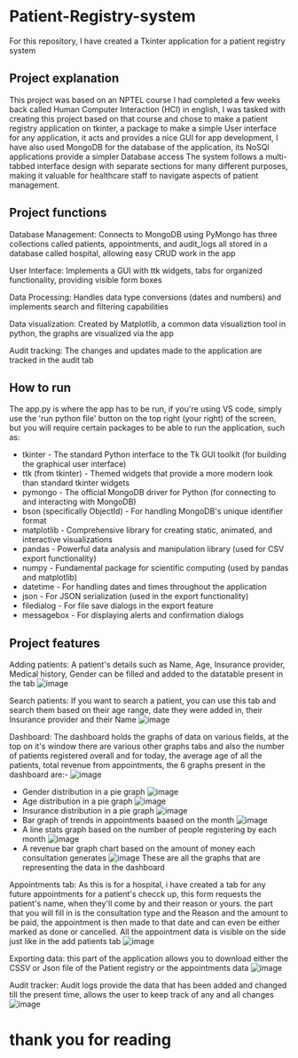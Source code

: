 # Patient-Registry-system
For this repository, I have created a Tkinter application for a patient registry system


## Project explanation
This project was based on an NPTEL course I had completed a few weeks back called Human Computer Interaction (HCI) in english, I was tasked with creating this project based on that course and chose to make a patient registry application on tkinter, a package to make a simple User interface for any application, it acts and provides a nice GUI for app development, I have also used MongoDB for the database of the application, its NoSQl applications provide a simpler Database access
The system follows a multi-tabbed interface design with separate sections for many different purposes, making it valuable for healthcare staff to navigate aspects of patient management.


## Project functions
Database Management: Connects to MongoDB using PyMongo has three collections called patients, appointments, and audit_logs all stored in a database called hospital, allowing easy CRUD work in the app

User Interface: Implements a GUI with ttk widgets, tabs for organized functionality, providing visible form boxes

Data Processing: Handles data type conversions (dates and numbers) and implements search and filtering capabilities

Data visualization: Created by Matplotlib, a common data visualiztion tool in python, the graphs are visualized via the app

Audit tracking: The changes and updates made to the application are tracked in the audit tab


## How to run
The app.py is where the app has to be run, if you're using VS code, simply use the 'run python file' button on the top right (your right) of the screen, but you will require certain packages to be able to run the application, such as:
- tkinter - The standard Python interface to the Tk GUI toolkit (for building the graphical user interface)
- ttk (from tkinter) - Themed widgets that provide a more modern look than standard tkinter widgets
- pymongo - The official MongoDB driver for Python (for connecting to and interacting with MongoDB)
- bson (specifically ObjectId) - For handling MongoDB's unique identifier format
- matplotlib - Comprehensive library for creating static, animated, and interactive visualizations
- pandas - Powerful data analysis and manipulation library (used for CSV export functionality)
- numpy - Fundamental package for scientific computing (used by pandas and matplotlib)
- datetime - For handling dates and times throughout the application
- json - For JSON serialization (used in the export functionality)
- filedialog - For file save dialogs in the export feature
- messagebox - For displaying alerts and confirmation dialogs


## Project features
Adding patients: A patient's details such as Name, Age, Insurance provider, Medical history, Gender can be filled and added to the datatable present in the tab
![image](https://github.com/user-attachments/assets/d8b96bb8-82ae-457a-8d7d-4f9e9a9da179)

Search patients: If you want to search a patient, you can use this tab and search them based on their age range, date they were added in, their Insurance provider and their Name 
![image](https://github.com/user-attachments/assets/2743b8f6-8e20-4387-b45f-ccb6d2fbc95c)

Dashboard: The dashboard holds the graphs of data on various fields, at the top on it's window there are various other graphs tabs and also the number of patients registered overall and for today, the average age of all the patients, total revenue from appointments, the 6 graphs present in the dashboard are:-
![image](https://github.com/user-attachments/assets/3e528e2c-a7ac-4706-9dd5-f658a0e6d07f)
- Gender distribution in a pie graph
![image](https://github.com/user-attachments/assets/8bc5e067-dcb1-4be3-a40c-f3a07d3d37b2)
- Age distribution in a pie graph
![image](https://github.com/user-attachments/assets/512364ed-d4b9-4aae-bed6-83fb691a60b1)
- Insurance distribution in a pie graph
![image](https://github.com/user-attachments/assets/643a45cf-0343-4798-9bc8-f877adf77f96)
- Bar graph of trends in appointments baased on the month
![image](https://github.com/user-attachments/assets/59a208ab-526e-4da1-af15-d0b7132e0013)
- A line stats graph based on the number of people registering by each month
![image](https://github.com/user-attachments/assets/9ed23629-ccca-41e3-ba9f-486c3774c36d)
- A revenue bar graph chart based on the amount of money each consultation generates
![image](https://github.com/user-attachments/assets/b1af8198-5a2d-40e7-9a88-f9e6772498dc)
These are all the graphs that are representing the data in the dashboard

Appointments tab: As this is for a hospital, i have created a tab for any future appointments for a patient's checck up, this form requests the patient's name, when they'll come by and their reason or yours.
the part that you will fill in is the consultation type and the Reason and the amount to be paid, the appointment is then made to that date and can even be either marked as done or cancelled. All the appointment data is visible on the side just like in the add patients tab
![image](https://github.com/user-attachments/assets/dc9f8e01-f2dc-4a10-9aff-ae35d6784ab3)

Exporting data: this part of the application allows you to download either the CSSV or Json file of the Patient registry or the appointments data
![image](https://github.com/user-attachments/assets/6b45cb8e-4a7b-4687-bac9-f89c8e49cf86)

Audit tracker: Audit logs provide the data that has been added and changed till the present time, allows the user to keep track of any and all changes
![image](https://github.com/user-attachments/assets/0f19ef1d-e671-4dc7-915c-4eabf2c178b0)

# thank you for reading

